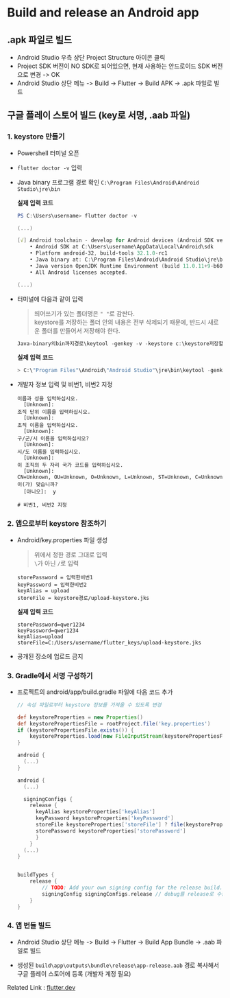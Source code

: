 # Build and release an Android app

## .apk 파일로 빌드

- Android Studio 우측 상단 Project Structure 아이콘 클릭
- Project SDK 버전이 NO SDK로 되어있으면, 현재 사용하는 안드로이드 SDK 버전으로 변경 -> OK
- Android Studio 상단 메뉴 -> Build -> Flutter -> Build APK -> .apk 파일로 빌드

## 구글 플레이 스토어 빌드 (key로 서명, .aab 파일)

### 1. keystore 만들기

- Powershell 터미널 오픈

- `flutter doctor -v` 입력

- Java binary 프로그램 경로 확인
  `C:\Program Files\Android\Android Studio\jre\bin`

  **실제 입력 코드**

  ```powershell
  PS C:\Users\username> flutter doctor -v

  (...)

  [√] Android toolchain - develop for Android devices (Android SDK version 32.1.0-rc1)
      • Android SDK at C:\Users\username\AppData\Local\Android\sdk
      • Platform android-32, build-tools 32.1.0-rc1
      • Java binary at: C:\Program Files\Android\Android Studio\jre\bin\java # 경로
      • Java version OpenJDK Runtime Environment (build 11.0.11+9-b60-7590822)
      • All Android licenses accepted.

  (...)
  ```

- 터미널에 다음과 같이 입력

  > 띄어쓰기가 있는 폴더명은 `" "`로 감싼다.<br/>keystore를 저장하는 폴더 안의 내용은 전부 삭제되기 때문에, 반드시 새로운 폴더를 만들어서 저장해야 한다.

  ```powershell
  Java-binary의bin까지경로\keytool -genkey -v -keystore c:\keystore저장할폴더경로\upload-keystore.jks -storetype JKS -keyalg RSA -keysize 2048 -validity 10000 -alias upload
  ```

  **실제 입력 코드**

  ```powershell
  > C:\"Program Files"\Android\"Android Studio"\jre\bin\keytool -genkey -v -keystore C:\Users\username\flutter_keys\upload-keystore.jks -storetype JKS -keyalg RSA -keysize 2048 -validity 10000 -alias upload
  ```

- 개발자 정보 입력 및 비번1, 비번2 지정

  ```
  이름과 성을 입력하십시오.
    [Unknown]:
  조직 단위 이름을 입력하십시오.
    [Unknown]:
  조직 이름을 입력하십시오.
    [Unknown]:
  구/군/시 이름을 입력하십시오?
    [Unknown]:
  시/도 이름을 입력하십시오.
    [Unknown]:
  이 조직의 두 자리 국가 코드를 입력하십시오.
    [Unknown]:
  CN=Unknown, OU=Unknown, O=Unknown, L=Unknown, ST=Unknown, C=Unknown이(가) 맞습니까?
    [아니오]:  y

  # 비번1, 비번2 지정
  ```

### 2. 앱으로부터 keystore 참조하기

- Android/key.properties 파일 생성

  > 위에서 정한 경로 그대로 입력<br/>`\`가 아닌 `/`로 입력

  ```
  storePassword = 입력한비번1
  keyPassword = 입력한비번2
  keyAlias = upload
  storeFile = keystore경로/upload-keystore.jks
  ```

  **실제 입력 코드**

  ```
  storePassword=qwer1234
  keyPassword=qwer1234
  keyAlias=upload
  storeFile=C:/Users/username/flutter_keys/upload-keystore.jks
  ```

- 공개된 장소에 업로드 금지

### 3. Gradle에서 서명 구성하기

- 프로젝트의 android/app/build.gradle 파일에 다음 코드 추가

  ```groovy
  // 속성 파일로부터 keystore 정보를 가져올 수 있도록 변경

  def keystoreProperties = new Properties()
  def keystorePropertiesFile = rootProject.file('key.properties')
  if (keystorePropertiesFile.exists()) {
      keystoreProperties.load(new FileInputStream(keystorePropertiesFile))
  }

  android {
    (...)
  }
  ```

  ```groovy
  android {
    (...)

    signingConfigs {
      release {
        keyAlias keystoreProperties['keyAlias']
        keyPassword keystoreProperties['keyPassword']
        storeFile keystoreProperties['storeFile'] ? file(keystoreProperties['storeFile']) : null
        storePassword keystoreProperties['storePassword']
        }
      }
    (...)
  }
  ```

  ```groovy

  buildTypes {
      release {
          // TODO: Add your own signing config for the release build.
          signingConfig signingConfigs.release // debug를 release로 수정
      }
  }

  ```

### 4. 앱 번들 빌드

- Android Studio 상단 메뉴 -> Build -> Flutter -> Build App Bundle -> .aab 파일로 빌드

- 생성된 `build\app\outputs\bundle\release\app-release.aab` 경로 복사해서 구글 플레이 스토어에 등록 (개발자 계정 필요)

Related Link : [flutter.dev](https://flutter-ko.dev/docs/deployment/android)
